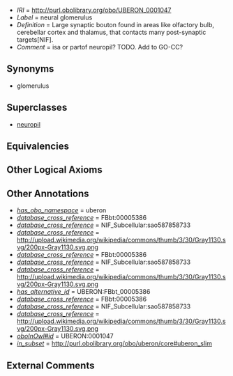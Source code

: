  * *IRI* = http://purl.obolibrary.org/obo/UBERON_0001047
 * *Label* = neural glomerulus
 * *Definition* = Large synaptic bouton found in areas like olfactory bulb, cerebellar cortex and thalamus, that contacts many post-synaptic targets[NIF].
 * *Comment* = isa or partof neuropil? TODO. Add to GO-CC?

## Synonyms

 * glomerulus

## Superclasses

 * [neuropil](../../UBERON/06/UBERON_0002606.md)

## Equivalencies


## Other Logical Axioms


## Other Annotations

 * *[has_obo_namespace](../../ce/oboInOwl#hasOBONamespace.md)* = uberon
 * *[database_cross_reference](../../ef/oboInOwl#hasDbXref.md)* = FBbt:00005386
 * *[database_cross_reference](../../ef/oboInOwl#hasDbXref.md)* = NIF_Subcellular:sao587858733
 * *[database_cross_reference](../../ef/oboInOwl#hasDbXref.md)* = http://upload.wikimedia.org/wikipedia/commons/thumb/3/30/Gray1130.svg/200px-Gray1130.svg.png
 * *[database_cross_reference](../../ef/oboInOwl#hasDbXref.md)* = FBbt:00005386
 * *[database_cross_reference](../../ef/oboInOwl#hasDbXref.md)* = NIF_Subcellular:sao587858733
 * *[database_cross_reference](../../ef/oboInOwl#hasDbXref.md)* = http://upload.wikimedia.org/wikipedia/commons/thumb/3/30/Gray1130.svg/200px-Gray1130.svg.png
 * *[has_alternative_id](../../Id/oboInOwl#hasAlternativeId.md)* = UBERON:FBbt_00005386
 * *[database_cross_reference](../../ef/oboInOwl#hasDbXref.md)* = FBbt:00005386
 * *[database_cross_reference](../../ef/oboInOwl#hasDbXref.md)* = NIF_Subcellular:sao587858733
 * *[database_cross_reference](../../ef/oboInOwl#hasDbXref.md)* = http://upload.wikimedia.org/wikipedia/commons/thumb/3/30/Gray1130.svg/200px-Gray1130.svg.png
 * *[oboInOwl#id](../../id/oboInOwl#id.md)* = UBERON:0001047
 * *[in_subset](../../et/oboInOwl#inSubset.md)* = http://purl.obolibrary.org/obo/uberon/core#uberon_slim

## External Comments

